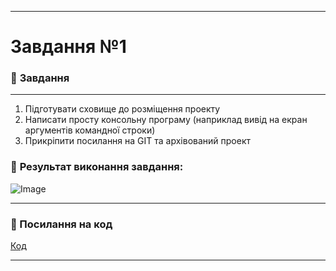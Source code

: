 ___

# Завдання №1 

### :scroll: **Завдання**
___
1. Підготувати сховище до розміщення проекту
2. Написати просту консольну програму (наприклад вивід на екран аргументів командної строки)
3. Прикріпити посилання на GIT та архівований проект


### 📍 **Результат виконання завдання:**
![Image](https://github.com/user-attachments/assets/4d9552b8-c008-4efd-a846-b5649d5c1903)

  ___

### 📍 Посилання на код

[Код](https://github.com/DmytroLiutyi/Practice-OOP/blob/main/PracticeLiutyi/zavd1/Main.java)
 ___

